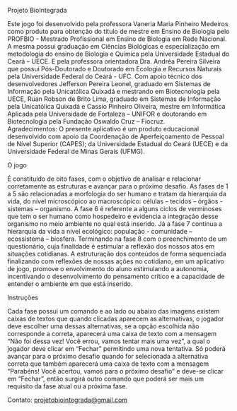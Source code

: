 Projeto BioIntegrada

Este jogo foi desenvolvido pela professora Vaneria Maria Pinheiro Medeiros como produto para obtenção do título de mestre em Ensino de Biologia pelo PROFBIO - Mestrado Profissional em Ensino de Biologia em Rede Nacional. A mesma possui graduação em Ciências Biológicas e especialização em metodologia do ensino de Biologia e Química pela Universidade Estadual do Ceará – UECE. E pela professora orientadora Dra. Andréa Pereira Silveira que possui Pós-Doutorado e Doutorado em Ecologia e Recursos Naturais pela Universidade Federal do Ceará - UFC. Com apoio técnico dos desenvolvedores Jefferson Pereira Leonel, graduado em Sistemas de Informação pela Unicatólica Quixadá e mestrando em Biotecnologia pela UECE, Ruan Robson de Brito Lima, graduado em Sistemas de Informação pela Unicatólica Quixadá e Cassio Pinheiro Oliveira, mestre em Informática Aplicada pela Universidade de Fortaleza – UNIFOR e doutorando em Biotecnologia pela Fundação Oswaldo Cruz – Fiocruz.  
Agradecimentos: O presente aplicativo é um produto educacional desenvolvido com apoio da Coordenação de Aperfeiçoamento de Pessoal de Nível Superior (CAPES); da Universidade Estadual do Ceará (UECE) e da Universidade Federal de Minas Gerais (UFMG).  

O jogo

É constituído de oito fases, com o objetivo de analisar e relacionar corretamente as estruturas e avançar para o próximo desafio. As fases de 1 a 5 são relacionadas a morfologia do ser humano e tratam da hierarquia da vida, do nível microscópico ao macroscópico: células – tecidos – órgãos -  sistemas – organismo. A fase 6 é referente a alguns ciclos de verminoses que tem o ser humano como hospedeiro e evidencia a integração desse organismo no meio ambiente no qual está inserido. Já a fase 7 continua a hierarquia da vida a nível ecológico: população - comunidade – ecossistema – biosfera. Terminando na fase 8 com o preenchimento de um questionário, cuja finalidade é estimular a reflexão dos nossos atos em situações cotidianas. 
A estruturação dos conteúdos de forma sequenciada finalizando com reflexões de nossas ações no cotidiano, em um aplicativo de jogo, promove o envolvimento do aluno estimulando a autonomia, incentivando o desenvolvimento do pensamento crítico e a capacidade de entender o ambiente em que está inserido.   

Instruções 

Cada fase possui um comando e ao lado ou abaixo das imagens existem caixas de textos que quando clicadas aparecem as alternativas, o jogador deve escolher uma dessas alternativas, se a opção escolhida não corresponde a correta, aparecerá uma caixa de texto com a mensagem “Não foi dessa vez! Você errou, vamos tentar mais uma vez”, a qual o jogador deve clicar em “Fechar” permitindo uma nova tentativa. Só poderá avançar para o próximo desafio quando for selecionada a alternativa correta que também aparecerá uma caixa de texto com a mensagem “Parabéns! Você acertou, vamos para o próximo desafio” e deve-se clicar em “Fechar”, então surgirá outro comando que poderá ser mais um requisito da fase atual ou a próxima fase.  

Contato: projetobiointegrada@gmail.com

